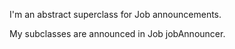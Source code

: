 I'm an abstract superclass for Job announcements. My subclasses are announced in Job jobAnnouncer.